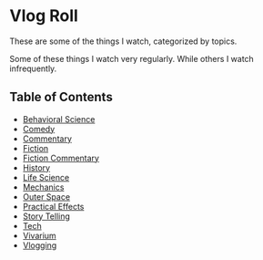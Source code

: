 # Vlog Roll

These are some of the things I watch, categorized by topics.

Some of these things I watch very regularly.
While others I watch infrequently.

## Table of Contents
* [Behavioral Science](behavioral-science.md)
* [Comedy](comedy.md)
* [Commentary](commentary.md)
* [Fiction](fiction.md)
* [Fiction Commentary](fiction-commentary.md)
* [History](history.md)
* [Life Science](life-science.md)
* [Mechanics](mechanics.md)
* [Outer Space](outer-space.md)
* [Practical Effects](practical-effects.md)
* [Story Telling](story-telling.md)
* [Tech](tech.md)
* [Vivarium](vivarium.md)
* [Vlogging](vlogging.md)
